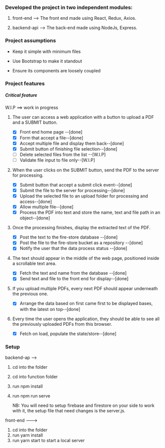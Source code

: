 ### Developed the project in two independent modules:

1. front-end --> The front end made using React, Redux, Axios.

2. backend-api --> The back-end made using NodeJs, Express.

   

### Project assumptions

- Keep it simple with minimum files

- Use Bootstrap to make it standout

- Ensure its components are loosely coupled

### Project features   

##### Critical feature

W.I.P ==> work in progress

1. The user can access a web application with a button to upload a PDF and a SUBMIT button.
   - [x] Front end home page --[done]
   - [x] Form that accept a file--[done]
   - [x] Accept multiple file and display them back--[done]
   - [x] Submit button of finishing file selection--[done]
   - [ ] Delete selected files from the list --[W.I.P]
   - [ ] Validate file input to file only--[W.I.P]
2. When the user clicks on the SUBMIT button, send the PDF to the server for processing. 
   - [x] Submit button that accept a submit click event--[done]
   - [x] Submit the file to the server for processing--[done]
   - [x] Upload the selected file to an upload folder for processing and access--[done]
   - [x] Allow multiple file--[done]
   - [x] Process the PDF into text and store the name, text and file path in an object--[done]
3. Once the processing finishes, display the extracted text of the PDF.
   - [x] Post the text to the fire-store database --[done]
   - [x] Post the file to the fire-store bucket as a repository --[done]
   - [x] Notify the user that the data process status --[done]
4. The text should appear in the middle of the web page, positioned inside a scrollable text area. 
   - [x] Fetch the text and name from the database --[done]
   - [x] Send text and file to the front end for display--[done]
5. If you upload multiple PDFs, every next PDF should appear underneath the previous one.
   
   - [x] Arrange the data based on first came first to be displayed bases, with the latest on top--[done]
6. Every time the user opens the application, they should be able to see all the previously uploaded PDFs from this browser.
   
   - [x] Fetch on load, populate the state/store--[done]
###  Setup

backend-ap --> 

1. cd into the folder

2. cd into function folder

3. run npm install

4. run npm run serve

   NB: You will need to setup firebase and firestore on your side to work with it, the setup file that need changes is the server.js. 

front-end --->

1.  cd into the folder 
2. run yarn install
3. run yarn start to start a local server